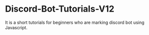 # Discord-Bot-Tutorials-V12
It is a short tutorials for beginners who are marking discord bot using Javascript. 
